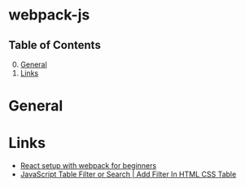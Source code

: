 # webpack-js

## Table of Contents
0. [General](#general)
1. [Links](#links)

# General

# Links

* [React setup with webpack for beginners](https://dev.to/deepanjangh/react-setup-with-webpack-for-beginners-2a8k)
* [JavaScript Table Filter or Search | Add Filter In HTML CSS Table](https://webdevtrick.com/javascript-table-filter/)
